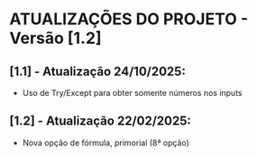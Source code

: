 # ATUALIZAÇÕES DO PROJETO - Versão [1.2]

## [1.1] - Atualização 24/10/2025:
- Uso de Try/Except para obter somente números nos inputs  

## [1.2] - Atualização 22/02/2025:
- Nova opção de fórmula, primorial (8ª opção)
